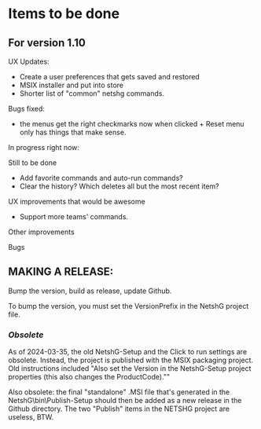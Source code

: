 ﻿# Items to be done

## For version 1.10

UX Updates:
- Create a user preferences that gets saved and restored
- MSIX installer and put into store
- Shorter list of "common" netshg commands.

Bugs fixed:
- the menus get the right checkmarks now when clicked + Reset menu only has things that make sense.

In progress right now:

Still to be done
- Add favorite commands and auto-run commands?
- Clear the history? Which deletes all but the most recent item?

UX improvements that would be awesome
- Support more teams' commands.

Other improvements

Bugs

## MAKING A RELEASE: 
Bump the version, build as release, update Github. 

To bump the version, you must set the VersionPrefix in the NetshG project file.

### *Obsolete*
As of 2024-03-35, the old NetshG-Setup and the Click to run settings are obsolete. Instead, the project is 
published with the MSIX packaging project. Old instructions included "Also set the Version in the NetshG-Setup project properties 
(this also changes the ProductCode).""

Also obsolete: the final "standalone" .MSI file that's generated in the NetshG\bin\Publish-Setup should then be added as a new release in the Github directory. The two "Publish" items in the NETSHG project are useless, BTW.

